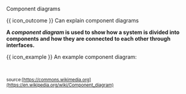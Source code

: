 <span id="title">Component diagrams</span>

<span id="prereqs"></span>

<span id="outcomes">{{ icon_outcome }} Can explain component diagrams</span>

<div id="body">

**A _component diagram_ is used to show how a system is divided into components and how they are connected to each other through interfaces.**

<box>

{{ icon_example }} An example component diagram:

<pic eager src="{{baseUrl}}/modeling/modelingStructures/componentDiagrams/images/diagram.png" height="500" /><br>

<sub>source:[https://commons.wikimedia.org](https://en.wikipedia.org/wiki/Component_diagram)</sub>

</box>
</div>

<div id="extras">
</div>
